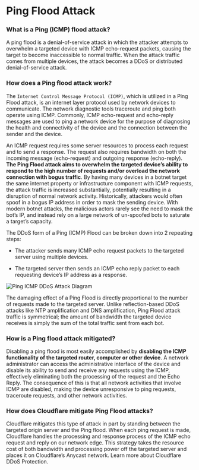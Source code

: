 # Ping Flood Attack

### What is a Ping (ICMP) flood attack?

A ping flood is a denial-of-service attack in which the attacker attempts to overwhelm a targeted device with ICMP echo-request packets, causing the target to become inaccessible to normal traffic. When the attack traffic comes from multiple devices, the attack becomes a DDoS or distributed denial-of-service attack.

### How does a Ping flood attack work?

The `Internet Control Message Protocol (ICMP)`, which is utilized in a Ping Flood attack, is an internet layer protocol used by network devices to communicate. The network diagnostic tools traceroute and ping both operate using ICMP. Commonly, ICMP echo-request and echo-reply messages are used to ping a network device for the purpose of diagnosing the health and connectivity of the device and the connection between the sender and the device.

An ICMP request requires some server resources to process each request and to send a response. The request also requires bandwidth on both the incoming message (echo-request) and outgoing response (echo-reply). **The Ping Flood attack aims to overwhelm the targeted device’s ability to respond to the high number of requests and/or overload the network connection with bogus traffic**. By having many devices in a botnet target the same internet property or infrastructure component with ICMP requests, the attack traffic is increased substantially, potentially resulting in a disruption of normal network activity. Historically, attackers would often spoof in a bogus IP address in order to mask the sending device. With modern botnet attacks, the malicious actors rarely see the need to mask the bot’s IP, and instead rely on a large network of un-spoofed bots to saturate a target’s capacity.

The DDoS form of a Ping (ICMP) Flood can be broken down into 2 repeating steps:

- The attacker sends many ICMP echo request packets to the targeted server using multiple devices.

- The targeted server then sends an ICMP echo reply packet to each requesting device’s IP address as a response.

![Ping ICMP DDoS Attack Diagram](https://www.cloudflare.com/img/learning/ddos/ping-icmp-flood-ddos-attack/ping-icmp-flood-ddos-attack-diagram.png)


The damaging effect of a Ping Flood is directly proportional to the number of requests made to the targeted server. Unlike reflection-based DDoS attacks like NTP amplification and DNS amplification, Ping Flood attack traffic is symmetrical; the amount of bandwidth the targeted device receives is simply the sum of the total traffic sent from each bot.

### How is a Ping flood attack mitigated?

Disabling a ping flood is most easily accomplished by **disabling the ICMP functionality of the targeted router, computer or other device**. A network administrator can access the administrative interface of the device and disable its ability to send and receive any requests using the ICMP, effectively eliminating both the processing of the request and the Echo Reply. The consequence of this is that all network activities that involve ICMP are disabled, making the device unresponsive to ping requests, traceroute requests, and other network activities.

### How does Cloudflare mitigate Ping Flood attacks?

Cloudflare mitigates this type of attack in part by standing between the targeted origin server and the Ping flood. When each ping request is made, Cloudflare handles the processing and response process of the ICMP echo request and reply on our network edge. This strategy takes the resource cost of both bandwidth and processing power off the targeted server and places it on Cloudflare’s Anycast network. Learn more about Cloudflare DDoS Protection.

